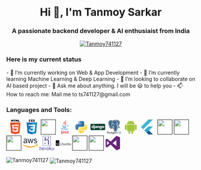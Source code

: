 
<h1 align="center">Hi 👋, I'm Tanmoy Sarkar</h1>
<h3 align="center">A passionate backend developer & AI enthusiaist from India</h3>

<p align="center"> <a href="https://github.com/ryo-ma/github-profile-trophy"><img src="https://github-profile-trophy.vercel.app/?username=Tanmoy741127" alt="Tanmoy741127" /></a> </p>

<h3 align="left">Here is my current status</h3>
- 🔭 I’m currently working on Web & App Development
- 🌱 I’m currently learning Machine Learning & Deep Learning 
- 👯 I’m looking to collaborate on AI based project
- 💬 Ask me about anything. I will be 😃 to help you
- 📫 How to reach me: Mail me to ts741127@gmail.com
<h3 align="left">Languages and Tools:</h3>
<p align="left">
  <a href="" target="_blank"><img src="https://upload.wikimedia.org/wikipedia/commons/thumb/8/87/Arduino_Logo.svg/1280px-Arduino_Logo.svg.png" alt="" width="auto" height="40"></a>
  <a href="" target="_blank"><img src="https://github.com/devicons/devicon/blob/master/icons/html5/html5-original-wordmark.svg" alt="" width="40" height="40"></a>
  <a href="" target="_blank"><img src="https://github.com/devicons/devicon/blob/master/icons/css3/css3-original-wordmark.svg" alt="" width="40" height="40"></a>
  <a href="" target="_blank"><img src="https://devicons.github.io/devicon/devicon.git/icons/bootstrap/bootstrap-plain.svg" alt="" width="40" height="40"></a>
  <a href="" target="_blank"><img src="https://github.com/devicons/devicon/blob/master/icons/java/java-original-wordmark.svg" alt="java" width="40" height="40"></a>
  <a href="" target="_blank"><img src="https://github.com/devicons/devicon/blob/master/icons/python/python-original.svg" alt="" width="40" height="40"></a>
  <a href="" target="_blank"><img src="https://github.com/devicons/devicon/blob/master/icons/django/django-original.svg" alt="" width="40" height="40"></a>
  <a href="" target="_blank"><img src="https://github.com/devicons/devicon/blob/master/icons/postgresql/postgresql-original-wordmark.svg" alt="" width="40" height="40"></a>
  <a href="" target="_blank"><img src="https://github.com/devicons/devicon/blob/master/icons/android/android-original.svg" alt="" width="40" height="40"></a>
  <a href="" target="_blank"><img src="https://github.com/devicons/devicon/blob/master/icons/flutter/flutter-original.svg" alt="" width="40" height="40"></a>
  <a href="" target="_blank"><img src="https://upload.wikimedia.org/wikipedia/commons/thumb/3/31/NumPy_logo_2020.svg/1280px-NumPy_logo_2020.svg.png" alt="" width="auto" height="40"></a>
  <a href="" target="_blank"><img src="https://numfocus.org/wp-content/uploads/2016/07/pandas-logo-300.png" alt="" width="40" height="40"></a>
  <a href="" target="_blank"><img src="https://upload.wikimedia.org/wikipedia/commons/thumb/3/32/OpenCV_Logo_with_text_svg_version.svg/1200px-OpenCV_Logo_with_text_svg_version.svg.png" alt="" width="40" height="40"></a>
  <a href="" target="_blank"><img src="https://upload.wikimedia.org/wikipedia/commons/thumb/2/2d/Tensorflow_logo.svg/957px-Tensorflow_logo.svg.png" alt="" width="40" height="40"></a>
  <a href="" target="_blank"><img src="https://github.com/devicons/devicon/blob/master/icons/amazonwebservices/amazonwebservices-original-wordmark.svg" alt="" width="auto" height="40"></a>
  <a href="" target="_blank"><img src="https://github.com/devicons/devicon/blob/master/icons/heroku/heroku-original-wordmark.svg" alt="" width="40" height="40"></a>
  <a href="" target="_blank"><img src="https://github.com/devicons/devicon/blob/master/icons/ubuntu/ubuntu-plain-wordmark.svg" alt="" width="40" height="40"></a>
  <a href="" target="_blank"><img src="https://devicons.github.io/devicon/devicon.git/icons/linux/linux-original.svg" alt="" width="40" height="40"></a>
  <a href="" target="_blank"><img src="https://www.vectorlogo.zone/logos/git-scm/git-scm-icon.svg" alt="" width="40" height="40"></a>
  <a href="" target="_blank"><img src="https://github.com/devicons/devicon/blob/master/icons/visualstudio/visualstudio-plain.svg" alt="" width="40" height="40"></a>
</p>

<p><img align="left" src="https://github-readme-stats.vercel.app/api/top-langs?username=Tanmoy741127&show_icons=true&locale=en&layout=compact" alt="Tanmoy741127" /></p>

<p>&nbsp;<img align="center" src="https://github-readme-stats.vercel.app/api?username=Tanmoy741127&show_icons=true&locale=en" alt="Tanmoy741127" /></p>

